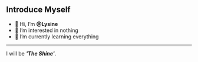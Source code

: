 ## Introduce Myself
- 👋 Hi, I’m **@Lysine**
- 👀 I’m interested in nothing
- 🌱 I’m currently learning everything
---
I will be ***'The Shine'***.
<!---
Linyuanshuo/Linyuanshuo is a ✨ special ✨ repository because its `README.md` (this file) appears on your GitHub profile.
You can click the Preview link to take a look at your changes.
--->
